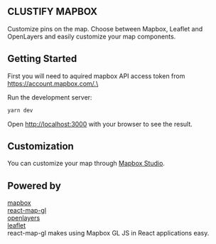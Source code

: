 ## CLUSTIFY MAPBOX

Customize pins on the map. Choose between Mapbox, Leaflet and OpenLayers and easily customize your map components.

## Getting Started

First you will need to aquired mapbox API access token from https://account.mapbox.com/.\

Run the development server:

```bash
yarn dev
```

Open [http://localhost:3000](http://localhost:3000) with your browser to see the result.

## Customization

You can customize your map through [Mapbox Studio](https://studio.mapbox.com/).

## Powered by

[mapbox](https://docs.mapbox.com/)\
[react-map-gl](https://visgl.github.io/react-map-gl/docs/get-started)\
[openlayers](https://openlayers.org/)\
[leaflet](https://leafletjs.com/)\
react-map-gl makes using Mapbox GL JS in React applications easy.
